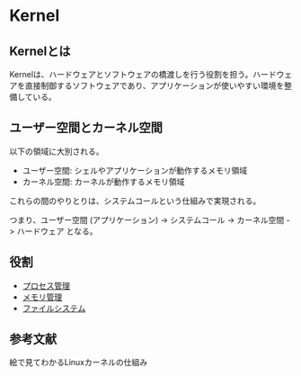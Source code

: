 # Kernel

## Kernelとは
Kernelは、ハードウェアとソフトウェアの橋渡しを行う役割を担う。ハードウェアを直接制御するソフトウェアであり、アプリケーションが使いやすい環境を整備している。


## ユーザー空間とカーネル空間

以下の領域に大別される。

- ユーザー空間: シェルやアプリケーションが動作するメモリ領域
- カーネル空間: カーネルが動作するメモリ領域

これらの間のやりとりは、システムコールという仕組みで実現される。

つまり、ユーザー空間 (アプリケーション) -> システムコール -> カーネル空間 -> ハードウェア となる。

## 役割

- [プロセス管理](./process_scheduler.md)
- [メモリ管理](./memory.md)
- [ファイルシステム](./file.md)


## 参考文献

絵で見てわかるLinuxカーネルの仕組み
